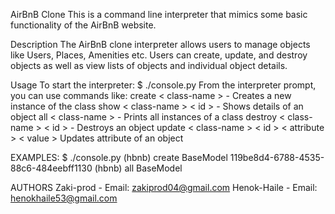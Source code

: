 AirBnB Clone
This is a command line interpreter that mimics some basic
functionality of the AirBnB website.

Description
The AirBnB clone interpreter allows users to manage objects like Users,
Places, Amenities etc. Users can create,
update, and destroy objects as well as view lists of
objects and individual object details.

Usage
To start the interpreter:
    $ ./console.py
From the interpreter prompt, you can use commands like:
    create < class-name > - Creates a new instance of the class
    show < class-name > < id > - Shows details of an object
    all < class-name > - Prints all instances of a class
    destroy < class-name > < id > - Destroys an object
    update < class-name > < id > < attribute > < value >
    Updates attribute of an object


EXAMPLES:
    $ ./console.py
(hbnb) create BaseModel
119be8d4-6788-4535-88c6-484eebff1130
(hbnb) all BaseModel


AUTHORS
Zaki-prod - Email: zakiprod04@gmail.com
Henok-Haile - Email: henokhaile53@gmail.com
